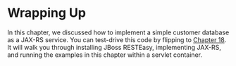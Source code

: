 # Wrapping Up


In this chapter, we discussed how to implement a simple customer database as a JAX-RS service. You can test-drive this code by flipping to [Chapter 18](../../part2/chapter18/build_and_run_the_example_program.md). It will walk you through installing JBoss RESTEasy, implementing JAX-RS, and running the examples in this chapter within a servlet container.